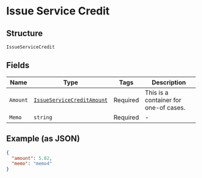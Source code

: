 
# Issue Service Credit

## Structure

`IssueServiceCredit`

## Fields

| Name | Type | Tags | Description |
|  --- | --- | --- | --- |
| `Amount` | [`IssueServiceCreditAmount`](../../doc/models/containers/issue-service-credit-amount.md) | Required | This is a container for one-of cases. |
| `Memo` | `string` | Required | - |

## Example (as JSON)

```json
{
  "amount": 5.82,
  "memo": "memo4"
}
```


